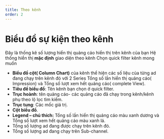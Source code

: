 ```yaml
---
title: Theo kênh
order: 2
---
```

# Biểu đồ sự kiện theo kênh
Đây là thống kê số lượng hiển thị quảng cáo hiển thị trên kênh của bạn Hệ thống hiển thị **mặc định** giao diện theo kênh Chọn quick filter kênh mong muốn

* **Biểu đồ cột( Column Chart)** của kênh thể hiện các số liệu của từng ad đang chạy trên kênh đó với 2 Series Tổng số lần hiển thị quảng cáo( Impression) và Tổng số lượt xem hết quảng cáo( complete View).
* **Tiêu đề biểu đồ**: Tên kênh bạn chọn ở quick filter.
* **Trục hoành**: tên quảng cáo- các quảng cáo đã chạy trong kênh/kênh phụ theo lộ lọc tìm kiếm.
* **Trục tung**: Các mốc giá trị.
* **Cột biều đồ**.
* **Legend – chú thích:** Tổng số lần hiển thị quảng cáo màu xanh dương và  Tổng số lượt xem hết quảng cáo màu xanh lá.
* Tổng số lượng ad đang được chạy trên kênh đó.
* Tổng số lượng ad đang chạy trên Sub-channel.
